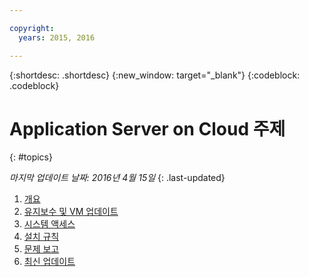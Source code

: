 ```yaml
---

copyright:
  years: 2015, 2016

---
```


{:shortdesc: .shortdesc}
{:new_window: target="_blank"}
{:codeblock: .codeblock}

# Application Server on Cloud 주제
{: #topics}

*마지막 업데이트 날짜: 2016년 4월 15일*
{: .last-updated}

1. [개요](indexWAS4Bluemix.html)
2. [유지보수 및 VM 업데이트](maintenanceAndUpdates.html)
6. [시스템 액세스](systemAccess.html)
7. [설치 규칙](installationConventions.html)
8. [문제 보고](reportingIssues.html)
9. [최신 업데이트](latestUpdates.html)
